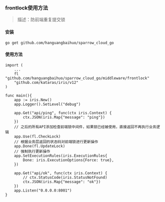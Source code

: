 ### frontlock使用方法

> 描述：防前端重复提交锁

#### 安装

    go get github.com/hanguangbaihuo/sparrow_cloud_go

#### 使用方法

    import (
        ...
        fl "github.com/hanguangbaihuo/sparrow_cloud_go/middleware/frontlock"
        "github.com/kataras/iris/v12"
    )

    func main(){
        app := iris.New()
        app.Logger().SetLevel("debug")

        app.Get("api/ping", func(ctx iris.Context) {
            ctx.JSON(iris.Map{"message": "ping"})
        })
        // 之后的所有API添加检查前端锁中间件，如果锁已经被使用，直接返回不再执行业务逻辑
        app.Use(fl.CheckLock)
        // 根据业务层返回的状态码对前端锁进行更新操作
        app.Done(fl.UpdateLock)
        // 强制执行更新操作
        app.SetExecutionRules(iris.ExecutionRules{
            Done: iris.ExecutionOptions{Force: true},
        })

        app.Get("api/ok", func(ctx iris.Context) {
            // ctx.StatusCode(iris.StatusNotFound)
            ctx.JSON(iris.Map{"message": "ok"})
        })
        app.Listen("0.0.0.0:8001")
    }